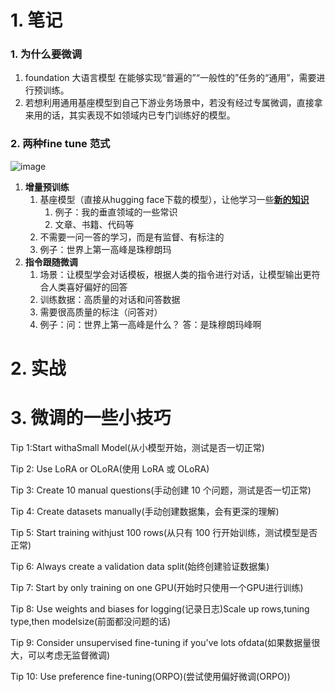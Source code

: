 # 1. 笔记

### 1. 为什么要微调

1. foundation 大语言模型 在能够实现“普遍的”“一般性的”任务的“通用”，需要进行预训练。
2. 若想利用通用基座模型到自己下游业务场景中，若没有经过专属微调，直接拿来用的话，其实表现不如领域内已专门训练好的模型。 

### 2. 两种fine tune 范式
![image](https://github.com/bubblefu/InternLM_Camp_md/assets/70378994/f0505f42-095c-4be5-8493-64016bbdac3a)

1. **增量预训练**
   1. 基座模型（直接从hugging face下载的模型），让他学习一些<u>**新的知识**</u>
      1. 例子：我的垂直领域的一些常识
      2. 文章、书籍、代码等
   2. 不需要一问一答的学习，而是有监督、有标注的
   3. 例子：世界上第一高峰是珠穆朗玛
2. **指令跟随微调**
   1. 场景：让模型学会对话模板，根据人类的指令进行对话，让模型输出更符合人类喜好偏好的回答
   2. 训练数据：高质量的对话和问答数据
   3. 需要很高质量的标注（问答对）
   4. 例子：问：世界上第一高峰是什么？ 答：是珠穆朗玛峰啊

# 2. 实战

# 3. 微调的一些小技巧


Tip 1:Start withaSmall Model(从小模型开始，测试是否一切正常)

Tip 2: Use LoRA or OLoRA(使用 LoRA 或 OLoRA)

Tip 3: Create 10 manual questions(手动创建 10 个问题，测试是否一切正常)

Tip 4: Create datasets manually(手动创建数据集，会有更深的理解)

Tip 5: Start training withjust 100 rows(从只有 100 行开始训练，测试模型是否正常)

Tip 6: Always create a validation data split(始终创建验证数据集)

Tip 7: Start by only training on one GPU(开始时只使用一个GPU进行训练)

Tip 8: Use weights and biases for logging(记录日志)Scale up rows,tuning type,then modelsize(前面都没问题的话)

Tip 9: Consider unsupervised fine-tuning if you've lots ofdata(如果数据量很大，可以考虑无监督微调)

Tip 10: Use preference fine-tuning(ORPO)(尝试使用偏好微调(ORPO))
